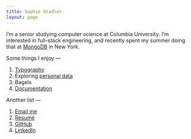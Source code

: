 ```yaml
---
title: Sophie Stadler
layout: page
---
```


I’m a senior studying computer science at Columbia University. I’m interested in full-stack engineering, and recently spent my summer doing that at [MongoDB](https://www.mongodb.com) in New York.

Some things I enjoy —

1. [Typography](https://github.com/sophstad/typelinks)
2. Exploring [personal data](http://sophiestadler.com/france)
3. Bagels
4. [Documentation](/colophon)

Another list —

1. [Email me](mailto:s.stadler@columbia.edu)
2. [Resumé](/resume.pdf)
3. [GitHub](http://github.com/sophstad)
4. [LinkedIn](http://www.linkedin.com/in/sophiestadler)
